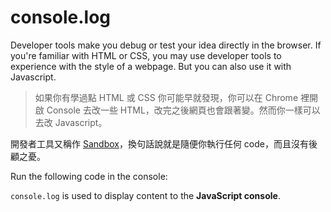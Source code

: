 # console.log

Developer tools make you  debug or test your idea directly in the browser. If you're familiar with HTML or CSS, you may use developer tools to experience with the style of a webpage. But you can also use it with Javascript.

>如果你有學過點 HTML 或 CSS 你可能早就發現，你可以在 Chrome 裡開啟 Console 去改一些 HTML，改完之後網頁也會跟著變。然而你一樣可以去改 Javascript。



開發者工具又稱作 [Sandbox](https://zh.wikipedia.org/wiki/%E6%B2%99%E7%9B%92_(%E9%9B%BB%E8%85%A6%E5%AE%89%E5%85%A8))，換句話說就是隨便你執行任何 code，而且沒有後顧之憂。

Run the following code in the console:

`console.log` is used to display content to the **JavaScript console**.

